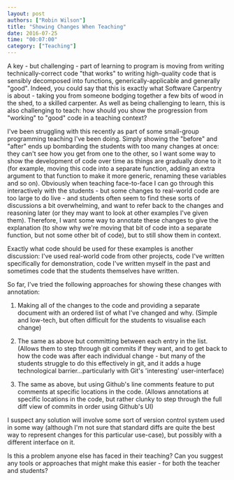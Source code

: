 ```yaml
---
layout: post
authors: ["Robin Wilson"]
title: "Showing Changes When Teaching"
date: 2016-07-25
time: "00:07:00"
category: ["Teaching"]
---
```


A key - but challenging - part of learning to program is moving from
writing technically-correct code "that works" to writing high-quality
code that is sensibly decomposed into functions,
generically-applicable and generally "good". Indeed, you could say
that this is exactly what Software Carpentry is about - taking you
from someone bodging together a few bits of wood in the shed, to a
skilled carpenter. As well as being challenging to learn, this is also
challenging to teach: how should you show the progression from
"working" to "good" code in a teaching context?

I've been struggling with this recently as part of some small-group
programming teaching I've been doing. Simply showing the "before" and
"after" ends up bombarding the students with too many changes at once:
they can't see how you get from one to the other, so I want some way
to show the development of code over time as things are gradually done
to it (for example, moving this code into a separate function, adding
an extra argument to that function to make it more generic, renaming
these variables and so on). Obviously when teaching face-to-face I can
go through this interactively with the students - but some changes to
real-world code are too large to do live - and students often seem to
find these sorts of discussions a bit overwhelming, and want to refer
back to the changes and reasoning later (or they may want to look at
other examples I've given them). Therefore, I want some way to
annotate these changes to give the explanation (to show why we're
moving that bit of code into a separate function, but not some other
bit of code), but to still show them in context.

Exactly what code should be used for these examples is another
discussion: I've used real-world code from other projects, code I've
written specifically for demonstration, code I've written myself in
the past and sometimes code that the students themselves have written.

So far, I've tried the following approaches for showing these changes
with annotation:

1. Making all of the changes to the code and providing a separate
   document with an ordered list of what I've changed and why.
   (Simple and low-tech, but often difficult for the students to
   visualise each change)

2. The same as above but committing between each entry in the list.
   (Allows them to step through git commits if they want, and to get
   back to how the code was after each individual change - but many of
   the students struggle to do this effectively in git, and it adds a
   huge technological barrier...particularly with Git's 'interesting'
   user-interface)

3. The same as above, but using Github's line comments feature to put
   comments at specific locations in the code.  (Allows annotations at
   specific locations in the code, but rather clunky to step through
   the full diff view of commits in order using Github's UI)

I suspect any solution will involve some sort of version control
system used in some way (although I'm not sure that standard diffs are
quite the best way to represent changes for this particular use-case),
but possibly with a different interface on it.

Is this a problem anyone else has faced in their teaching? Can you
suggest any tools or approaches that might make this easier - for both
the teacher and students?
